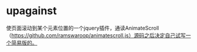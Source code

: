 # upagainst
使页面滚动到某个元素位置的一个jquery插件，通读AnimateScroll（https://github.com/ramswaroop/animatescroll.js）源码之后决定自己试写一个简易版的。
